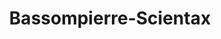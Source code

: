 ---
title: "Bassompierre-Scientax"
url: /chateau-thierry/bassompierre-scientax/
shop: électrique
---